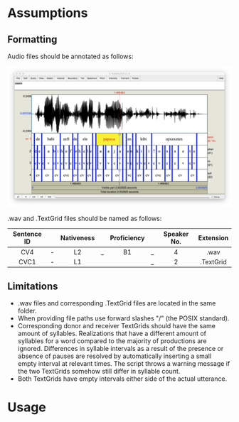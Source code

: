 # Assumptions

## Formatting
Audio files should be annotated as follows:

![alt text](https://github.com/timjzee/transplant-prosody/blob/master/textgrid_format.png?raw=true "TextGrid format")

.wav and .TextGrid files should be named as follows:

| Sentence ID   |   | Nativeness    |   | Proficiency  |   | Speaker No. | Extension  |
|:-------------:|:-:|:-------------:|:-:|:------------:|:-:|:-----------:|:----------:|
| CV4           | - | L2            | _ | B1           | _ | 4           | .wav       |
| CVC1          | - | L1            |   |              | _ | 2           | .TextGrid  |

## Limitations
- .wav files and corresponding .TextGrid files are located in the same folder.
- When providing file paths use forward slashes "/" (the POSIX standard).
- Corresponding donor and receiver TextGrids should have the same amount of syllables. Realizations that have a different amount of syllables for a word compared to the majority of productions are ignored. Differences in syllable intervals as a result of the presence or absence of pauses are resolved by automatically inserting a small empty interval at relevant times. The script throws a warning message if the two TextGrids somehow still differ in syllable count.
- Both TextGrids have empty intervals either side of the actual utterance.

# Usage
 
